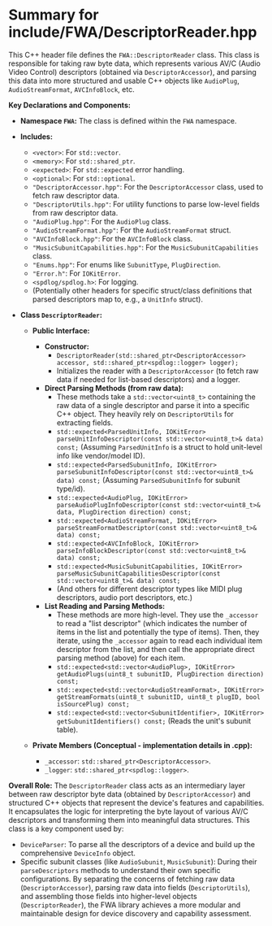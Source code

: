 # Summary for include/FWA/DescriptorReader.hpp

This C++ header file defines the `FWA::DescriptorReader` class. This class is responsible for taking raw byte data, which represents various AV/C (Audio Video Control) descriptors (obtained via `DescriptorAccessor`), and parsing this data into more structured and usable C++ objects like `AudioPlug`, `AudioStreamFormat`, `AVCInfoBlock`, etc.

**Key Declarations and Components:**

-   **Namespace `FWA`:** The class is defined within the `FWA` namespace.

-   **Includes:**
    -   `<vector>`: For `std::vector`.
    -   `<memory>`: For `std::shared_ptr`.
    -   `<expected>`: For `std::expected` error handling.
    -   `<optional>`: For `std::optional`.
    -   `"DescriptorAccessor.hpp"`: For the `DescriptorAccessor` class, used to fetch raw descriptor data.
    -   `"DescriptorUtils.hpp"`: For utility functions to parse low-level fields from raw descriptor data.
    -   `"AudioPlug.hpp"`: For the `AudioPlug` class.
    -   `"AudioStreamFormat.hpp"`: For the `AudioStreamFormat` struct.
    -   `"AVCInfoBlock.hpp"`: For the `AVCInfoBlock` class.
    -   `"MusicSubunitCapabilities.hpp"`: For the `MusicSubunitCapabilities` class.
    -   `"Enums.hpp"`: For enums like `SubunitType`, `PlugDirection`.
    -   `"Error.h"`: For `IOKitError`.
    -   `<spdlog/spdlog.h>`: For logging.
    -   (Potentially other headers for specific struct/class definitions that parsed descriptors map to, e.g., a `UnitInfo` struct).

-   **Class `DescriptorReader`:**
    -   **Public Interface:**
        -   **Constructor:**
            -   `DescriptorReader(std::shared_ptr<DescriptorAccessor> accessor, std::shared_ptr<spdlog::logger> logger);`
            -   Initializes the reader with a `DescriptorAccessor` (to fetch raw data if needed for list-based descriptors) and a logger.
        -   **Direct Parsing Methods (from raw data):**
            -   These methods take a `std::vector<uint8_t>` containing the raw data of a single descriptor and parse it into a specific C++ object. They heavily rely on `DescriptorUtils` for extracting fields.
            -   `std::expected<ParsedUnitInfo, IOKitError> parseUnitInfoDescriptor(const std::vector<uint8_t>& data) const;` (Assuming `ParsedUnitInfo` is a struct to hold unit-level info like vendor/model ID).
            -   `std::expected<ParsedSubunitInfo, IOKitError> parseSubunitInfoDescriptor(const std::vector<uint8_t>& data) const;` (Assuming `ParsedSubunitInfo` for subunit type/id).
            -   `std::expected<AudioPlug, IOKitError> parseAudioPlugInfoDescriptor(const std::vector<uint8_t>& data, PlugDirection direction) const;`
            -   `std::expected<AudioStreamFormat, IOKitError> parseStreamFormatDescriptor(const std::vector<uint8_t>& data) const;`
            -   `std::expected<AVCInfoBlock, IOKitError> parseInfoBlockDescriptor(const std::vector<uint8_t>& data) const;`
            -   `std::expected<MusicSubunitCapabilities, IOKitError> parseMusicSubunitCapabilitiesDescriptor(const std::vector<uint8_t>& data) const;`
            -   (And others for different descriptor types like MIDI plug descriptors, audio port descriptors, etc.)
        -   **List Reading and Parsing Methods:**
            -   These methods are more high-level. They use the `_accessor` to read a "list descriptor" (which indicates the number of items in the list and potentially the type of items). Then, they iterate, using the `_accessor` again to read each individual item descriptor from the list, and then call the appropriate direct parsing method (above) for each item.
            -   `std::expected<std::vector<AudioPlug>, IOKitError> getAudioPlugs(uint8_t subunitID, PlugDirection direction) const;`
            -   `std::expected<std::vector<AudioStreamFormat>, IOKitError> getStreamFormats(uint8_t subunitID, uint8_t plugID, bool isSourcePlug) const;`
            -   `std::expected<std::vector<SubunitIdentifier>, IOKitError> getSubunitIdentifiers() const;` (Reads the unit's subunit table).

    -   **Private Members (Conceptual - implementation details in .cpp):**
        -   `_accessor`: `std::shared_ptr<DescriptorAccessor>`.
        -   `_logger`: `std::shared_ptr<spdlog::logger>`.

**Overall Role:**
The `DescriptorReader` class acts as an intermediary layer between raw descriptor byte data (obtained by `DescriptorAccessor`) and structured C++ objects that represent the device's features and capabilities. It encapsulates the logic for interpreting the byte layout of various AV/C descriptors and transforming them into meaningful data structures.
This class is a key component used by:
-   `DeviceParser`: To parse all the descriptors of a device and build up the comprehensive `DeviceInfo` object.
-   Specific subunit classes (like `AudioSubunit`, `MusicSubunit`): During their `parseDescriptors` methods to understand their own specific configurations.
By separating the concerns of fetching raw data (`DescriptorAccessor`), parsing raw data into fields (`DescriptorUtils`), and assembling those fields into higher-level objects (`DescriptorReader`), the FWA library achieves a more modular and maintainable design for device discovery and capability assessment.
